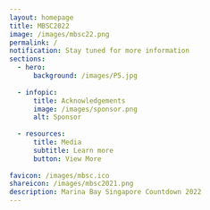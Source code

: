 ```yaml
---
layout: homepage
title: MBSC2022
image: /images/mbsc22.png
permalink: /
notification: Stay tuned for more information
sections:
  - hero:
      background: /images/P5.jpg
      
  - infopic:
      title: Acknowledgements
      image: /images/sponsor.png
      alt: Sponsor
      
  - resources:
      title: Media
      subtitle: Learn more
      button: View More
      
favicon: /images/mbsc.ico
shareicon: /images/mbsc2021.png
description: Marina Bay Singapore Countdown 2022
---
```

